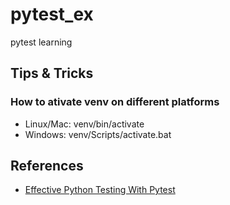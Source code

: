 # pytest_ex

pytest learning

## Tips & Tricks

### How to ativate venv on different platforms

* Linux/Mac: venv/bin/activate
* Windows: venv/Scripts/activate.bat

## References

* [Effective Python Testing With Pytest](https://realpython.com/pytest-python-testing/)